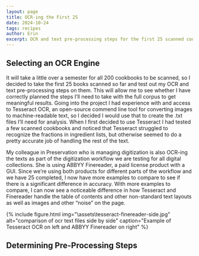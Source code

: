```yaml
---
layout: page
title: OCR-ing the First 25
date: 2024-10-24
tags: recipes
author: Erin
excerpt: OCR and text pre-processing steps for the first 25 scanned cookbooks
---
```

## Selecting an OCR Engine
It will take a little over a semester for all 200 cookbooks to be scanned, so I decided to take the first 25 books scanned so far and test out my OCR and text pre-processing steps on them. This will allow me to see whether I have correctly planned the steps I’ll need to take with the full corpus to get meaningful results. 
Going into the project I had experience with and access to Tesseract OCR, an open-source commend line tool for converting images to machine-readable text, so I decided I would use that to create the .txt files I’ll need for analysis. When I first decided to use Tesseract I had tested a few scanned cookbooks and noticed that Tesseract struggled to recognize the fractions in ingredient lists, but otherwise seemed to do a pretty accurate job of handling the rest of the text. 

My colleague in Preservation who is managing digitization is also OCR-ing the texts as part of the digitization workflow we are testing for all digital collections. She is using ABBYY Finereader, a paid license product with a GUI. Since we’re using both products for different parts of the workflow and we have 25 completed, I now have more examples to compare to see if there is a significant difference in accuracy. With more examples to compare, I can now see a noticeable difference in how Tesseract and Finereader handle the table of contents and other non-standard text layouts as well as images and other “noise” on the page. 

{% include figure.html img="\assets\tesseract-finereader-side.jpg" alt="comparison of ocr text files side by side" caption="Example of Tesseract OCR on left and ABBYY Finereader on right" %}

## Determining Pre-Processing Steps

